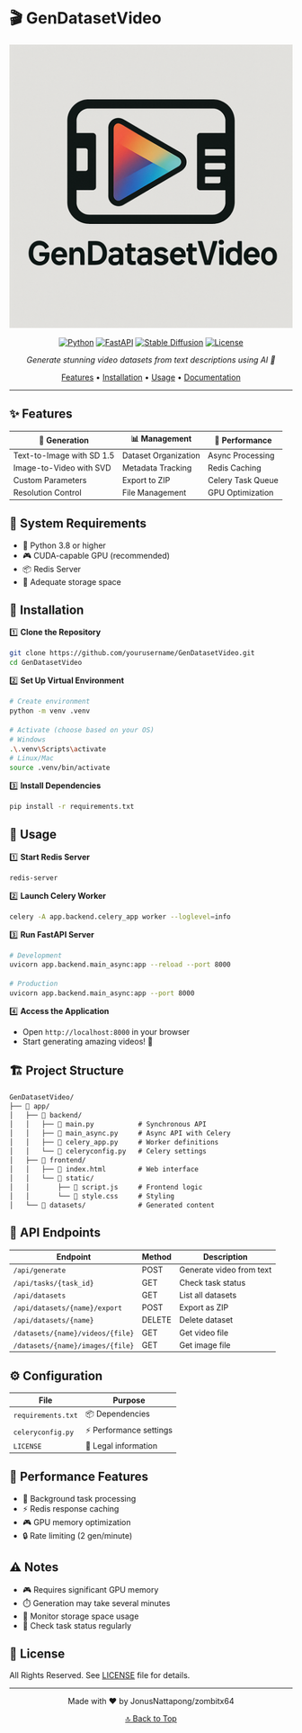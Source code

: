 # 🎬 GenDatasetVideo

<div align="center">

![GenDatasetVideo Logo](logogen.png)

[![Python](https://img.shields.io/badge/Python-3.8+-blue.svg)](https://www.python.org/downloads/)
[![FastAPI](https://img.shields.io/badge/FastAPI-0.100+-green.svg)](https://fastapi.tiangolo.com/)
[![Stable Diffusion](https://img.shields.io/badge/Stable_Diffusion-v1.5-orange.svg)](https://huggingface.co/runwayml/stable-diffusion-v1-5)
[![License](https://img.shields.io/badge/License-All_Rights_Reserved-red.svg)](LICENSE)

*Generate stunning video datasets from text descriptions using AI 🚀*

[Features](#✨-features) • [Installation](#🚀-installation) • [Usage](#📖-usage) • [Documentation](#📚-documentation)

</div>

---

## ✨ Features

<div align="center">

| 🎥 Generation | 📊 Management | 🚀 Performance |
|--------------|--------------|----------------|
| Text-to-Image with SD 1.5 | Dataset Organization | Async Processing |
| Image-to-Video with SVD | Metadata Tracking | Redis Caching |
| Custom Parameters | Export to ZIP | Celery Task Queue |
| Resolution Control | File Management | GPU Optimization |

</div>

## 🎯 System Requirements

- 🐍 Python 3.8 or higher
- 🎮 CUDA-capable GPU (recommended)
- 📦 Redis Server
- 💾 Adequate storage space

## 🚀 Installation

1️⃣ **Clone the Repository**

```bash
git clone https://github.com/yourusername/GenDatasetVideo.git
cd GenDatasetVideo
```

2️⃣ **Set Up Virtual Environment**

```bash
# Create environment
python -m venv .venv

# Activate (choose based on your OS)
# Windows
.\.venv\Scripts\activate
# Linux/Mac
source .venv/bin/activate
```

3️⃣ **Install Dependencies**

```bash
pip install -r requirements.txt
```

## 📖 Usage

1️⃣ **Start Redis Server**

```bash
redis-server
```

2️⃣ **Launch Celery Worker**

```bash
celery -A app.backend.celery_app worker --loglevel=info
```

3️⃣ **Run FastAPI Server**

```bash
# Development
uvicorn app.backend.main_async:app --reload --port 8000

# Production
uvicorn app.backend.main_async:app --port 8000
```

4️⃣ **Access the Application**

- Open `http://localhost:8000` in your browser
- Start generating amazing videos! 🎉

## 🏗️ Project Structure

```
GenDatasetVideo/
├── 📁 app/
│   ├── 📁 backend/
│   │   ├── 📄 main.py           # Synchronous API
│   │   ├── 📄 main_async.py     # Async API with Celery
│   │   ├── 📄 celery_app.py     # Worker definitions
│   │   └── 📄 celeryconfig.py   # Celery settings
│   ├── 📁 frontend/
│   │   ├── 📄 index.html        # Web interface
│   │   └── 📁 static/
│   │       ├── 📄 script.js     # Frontend logic
│   │       └── 📄 style.css     # Styling
│   └── 📁 datasets/             # Generated content
```

## 🔗 API Endpoints

| Endpoint | Method | Description |
|----------|--------|-------------|
| `/api/generate` | POST | Generate video from text |
| `/api/tasks/{task_id}` | GET | Check task status |
| `/api/datasets` | GET | List all datasets |
| `/api/datasets/{name}/export` | POST | Export as ZIP |
| `/api/datasets/{name}` | DELETE | Delete dataset |
| `/datasets/{name}/videos/{file}` | GET | Get video file |
| `/datasets/{name}/images/{file}` | GET | Get image file |

## ⚙️ Configuration

| File | Purpose |
|------|---------|
| `requirements.txt` | 📦 Dependencies |
| `celeryconfig.py` | ⚡ Performance settings |
| `LICENSE` | 📜 Legal information |

## 🚀 Performance Features

- 🔄 Background task processing
- ⚡ Redis response caching
- 🎮 GPU memory optimization
- 🔒 Rate limiting (2 gen/minute)

## ⚠️ Notes

- 🎮 Requires significant GPU memory
- ⏱️ Generation may take several minutes
- 💾 Monitor storage space usage
- 🔄 Check task status regularly

## 📜 License

All Rights Reserved. See [LICENSE](LICENSE) file for details.

---

<div align="center">

Made with ❤️ by JonusNattapong/zombitx64

[🔝 Back to Top](#-gendatasetvideo)

</div>
